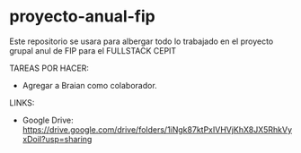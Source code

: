 # proyecto-anual-fip
Este repositorio se usara para albergar todo lo trabajado en el proyecto grupal anul de FIP para el FULLSTACK CEPIT

TAREAS POR HACER:

- Agregar a Braian como colaborador.

LINKS:

- Google Drive: https://drive.google.com/drive/folders/1iNgk87ktPxIVHVjKhX8JX5RhkVyxDoiI?usp=sharing
